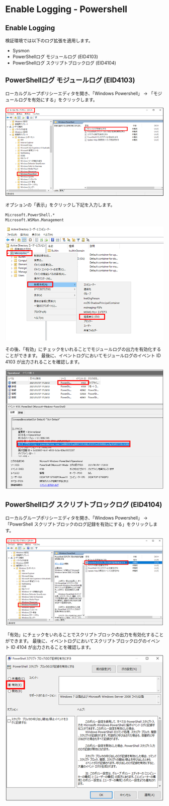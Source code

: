 # Enable Logging - Powershell

Enable Logging
-------------

検証環境では以下のログ拡張を適用します。

- Sysmon
- PowerShellログ モジュールログ (EID4103)
- PowerShellログ スクリプトブロックログ (EID4104)


PowerShellログ モジュールログ (EID4103)
-------------

ローカルグループポリシーエディタを開き、「Windows Powershell」 -> 「モジュールログを有効にする」をクリックします。

![Module-Log1](images/PowershellLog/1.png)

オプションの「表示」をクリックし下記を入力します。

```
Microsoft.PowerShell.*
Microsoft.WSMan.Management
```

![Module-Log2](images/Powershell/2.png)

その後、「有効」にチェックをいれることでモジュールログの出力を有効化することができます。
最後に、イベントログにおいてモジュールログのイベント ID  4103 が出力されることを確認します。

![Module-Log3](images/PowershellLog/3.png)


PowerShellログ スクリプトブロックログ (EID4104)
-------------

ローカルグループポリシーエディタを開き、「Windows Powershell」 -> 「PowerShell スクリプトブロックのログ記録を有効にする」をクリックします。

![ScriptBlock-Log1](images/PowershellLog/4.png)

「有効」にチェックをいれることでスクリプトブロックの出力を有効化することができます。
最後に、イベントログにおいてスクリプトブロックログのイベント ID  4104 が出力されることを確認します。

![ScriptBlock-Log2](images/PowershellLog/5.png)

